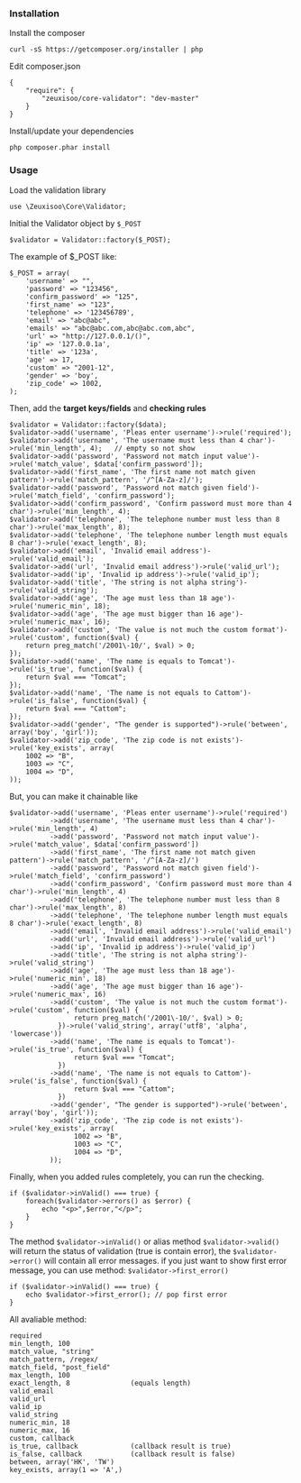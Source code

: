 ### Installation

Install the composer

	curl -sS https://getcomposer.org/installer | php

Edit composer.json

	{
		"require": {
			"zeuxisoo/core-validator": "dev-master"
		}
	}

Install/update your dependencies

	php composer.phar install

### Usage

Load the validation library

	use \Zeuxisoo\Core\Validator;

Initial the Validator object by `$_POST`

	$validator = Validator::factory($_POST);

The example of $_POST like:

	$_POST = array(
		'username' => "",
		'password' => "123456",
		'confirm_password' => "125",
		'first_name' => "123",
		'telephone' => '123456789',
		'email' => "abc@abc",
		'emails' => "abc@abc.com,abc@abc.com,abc",
		'url' => "http://127.0.0.1/()",
		'ip' => '127.0.0.1a',
		'title' => '123a',
		'age' => 17,
		'custom' => "2001-12",
		'gender' => 'boy',
		'zip_code' => 1002,
	);

Then, add the **target keys/fields** and **checking rules**

	$validator = Validator::factory($data);
	$validator->add('username', 'Pleas enter username')->rule('required');
	$validator->add('username', 'The username must less than 4 char')->rule('min_length', 4);	// empty so not show
	$validator->add('password', 'Password not match input value')->rule('match_value', $data['confirm_password']);
	$validator->add('first_name', 'The first name not match given pattern')->rule('match_pattern', '/^[A-Za-z]/');
	$validator->add('password', 'Password not match given field')->rule('match_field', 'confirm_password');
	$validator->add('confirm_password', 'Confirm password must more than 4 char')->rule('min_length', 4);
	$validator->add('telephone', 'The telephone number must less than 8 char')->rule('max_length', 8);
	$validator->add('telephone', 'The telephone number length must equals 8 char')->rule('exact_length', 8);
	$validator->add('email', 'Invalid email address')->rule('valid_email');
	$validator->add('url', 'Invalid email address')->rule('valid_url');
	$validator->add('ip', 'Invalid ip address')->rule('valid_ip');
	$validator->add('title', 'The string is not alpha string')->rule('valid_string');
	$validator->add('age', 'The age must less than 18 age')->rule('numeric_min', 18);
	$validator->add('age', 'The age must bigger than 16 age')->rule('numeric_max', 16);
	$validator->add('custom', 'The value is not much the custom format')->rule('custom', function($val) {
		return preg_match('/2001\-10/', $val) > 0;
	});
	$validator->add('name', 'The name is equals to Tomcat')->rule('is_true', function($val) {
		return $val === "Tomcat";
	});
	$validator->add('name', 'The name is not equals to Cattom')->rule('is_false', function($val) {
		return $val === "Cattom";
	});
	$validator->add('gender', "The gender is supported")->rule('between', array('boy', 'girl'));
	$validator->add('zip_code', 'The zip code is not exists')->rule('key_exists', array(
		1002 => "B",
		1003 => "C",
		1004 => "D",
	));

But, you can make it chainable like

	$validator->add('username', 'Pleas enter username')->rule('required')
			  ->add('username', 'The username must less than 4 char')->rule('min_length', 4)
			  ->add('password', 'Password not match input value')->rule('match_value', $data['confirm_password'])
			  ->add('first_name', 'The first name not match given pattern')->rule('match_pattern', '/^[A-Za-z]/')
			  ->add('password', 'Password not match given field')->rule('match_field', 'confirm_password')
			  ->add('confirm_password', 'Confirm password must more than 4 char')->rule('min_length', 4)
			  ->add('telephone', 'The telephone number must less than 8 char')->rule('max_length', 8)
			  ->add('telephone', 'The telephone number length must equals 8 char')->rule('exact_length', 8)
			  ->add('email', 'Invalid email address')->rule('valid_email')
			  ->add('url', 'Invalid email address')->rule('valid_url')
			  ->add('ip', 'Invalid ip address')->rule('valid_ip')
			  ->add('title', 'The string is not alpha string')->rule('valid_string')
			  ->add('age', 'The age must less than 18 age')->rule('numeric_min', 18)
			  ->add('age', 'The age must bigger than 16 age')->rule('numeric_max', 16)
			  ->add('custom', 'The value is not much the custom format')->rule('custom', function($val) {
					return preg_match('/2001\-10/', $val) > 0;
				})->rule('valid_string', array('utf8', 'alpha', 'lowercase'))
			  ->add('name', 'The name is equals to Tomcat')->rule('is_true', function($val) {
			  		return $val === "Tomcat";
				})
			  ->add('name', 'The name is not equals to Cattom')->rule('is_false', function($val) {
					return $val === "Cattom";
				})
			  ->add('gender', "The gender is supported")->rule('between', array('boy', 'girl'));
			  ->add('zip_code', 'The zip code is not exists')->rule('key_exists', array(
					1002 => "B",
					1003 => "C",
					1004 => "D",
			  ));


Finally, when you added rules completely, you can run the checking.

	if ($validator->inValid() === true) {
		foreach($validator->errors() as $error) {
			echo "<p>",$error,"</p>";
		}
	}

The method `$validator->inValid()` or alias method `$validator->valid()` will return the status of validation (true is contain error), the `$validator->error()` will contain all error messages. if you just want to show first error message, you can use method: `$validator->first_error()`

	if ($validator->inValid() === true) {
		echo $validator->first_error(); // pop first error
	}

All avaliable method:

	required
	min_length, 100
	match_value, "string"
	match_pattern, /regex/
	match_field, "post_field"
	max_length, 100
	exact_length, 8               (equals length)
	valid_email
	valid_url
	valid_ip
	valid_string
	numeric_min, 18
	numeric_max, 16
	custom, callback
	is_true, callback             (callback result is true)
	is_false, callback            (callback result is false)
	between, array('HK', 'TW')
	key_exists, array(1 => 'A',)
